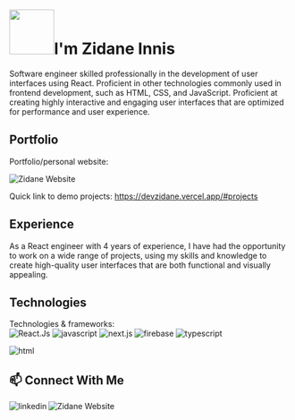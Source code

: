 # <img src="https://rapidapi.com/blog/wp-content/uploads/2017/01/octocat.gif" width="80px">I'm Zidane Innis




Software engineer skilled professionally in the development of user interfaces using React. Proficient in other technologies commonly used in frontend development, such as HTML, CSS, and JavaScript. 
Proficient at creating highly interactive and engaging user interfaces that are optimized for performance and user experience. 

## Portfolio
 
<p style="flex">Portfolio/personal website:</p> <img alt="Zidane Website" src="https://img.shields.io/badge/WEBSITE-black?style=for-the-flat&logo=nextdotjs&logoColor=white" />

Quick link to demo projects: https://devzidane.vercel.app/#projects

## Experience

As a React engineer with 4 years of experience, I have had the opportunity to work on a wide range of projects, using my skills and knowledge to create high-quality user interfaces that are both functional and visually appealing.

## Technologies
Technologies & frameworks:
<br style="flex">
<img alt="React.Js" src="https://img.shields.io/badge/REACT-1867c0?style=for-the-flat&logo=react&logoColor=fff"/>
<img alt="javascript" src="https://img.shields.io/badge/JAVASCRIPT-F7DF1E?style=for-the-flat&logo=javascript&logoColor=000" /> 
<img  alt="next.js" src="https://img.shields.io/badge/NEXT.JS-black?style=for-the-flat&logo=nextdotjs&logoColor=white" />
 <img alt="firebase" src="https://img.shields.io/badge/FIREBASE-black?style=for-the-flat&logo=firebase&logoColor=ffca28" />
<img alt="typescript" src="https://img.shields.io/badge/TYPESCRIPT-1867c0?style=for-the-flat&logo=typescript&logoColor=fff" />

<img alt="html" src="https://img.shields.io/badge/HTML5-E34F26?style=for-the-flat&logo=html5&logoColor=white" /> 
</br>

## 📫 Connect With Me 
[<img align="left" alt="linkedin" src="https://img.shields.io/badge/LINKEDIN-%230077B5.svg?&style=for-the-flat&logo=linkedin&logoColor=white" />](https://www.linkedin.com/in/zidane-innis/)
[<img align="left" alt="Zidane Website" src="https://img.shields.io/badge/WEBSITE-black?style=for-the-flat&logo=nextdotjs&logoColor=white" />](https://devzidane.vercel.app/#contact)




<br>
<br>
<!---
zidxne1/zidxne1 is a ✨ special ✨ repository because its `README.md` (this file) appears on your GitHub profile.
You can click the Preview link to take a look at your changes.
--->
